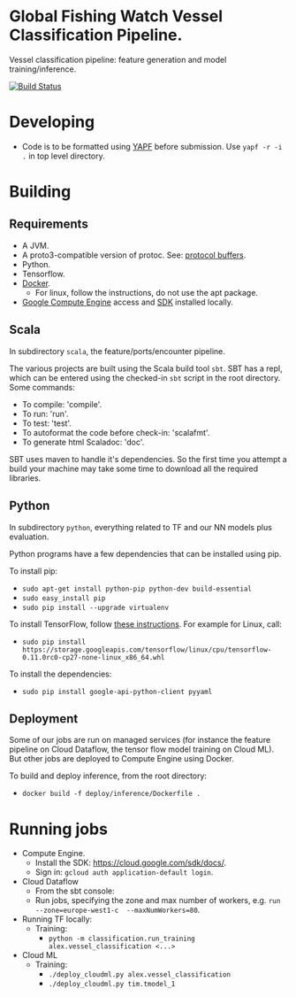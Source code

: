 # Global Fishing Watch Vessel Classification Pipeline.

Vessel classification pipeline: feature generation and model training/inference.

[![Build Status](https://travis-ci.org/GlobalFishingWatch/vessel-classification-pipeline.svg?branch=master)](https://travis-ci.org/GlobalFishingWatch/vessel-classification-pipeline)

# Developing

* Code is to be formatted using [YAPF](https://github.com/google/yapf) before submission. Use `yapf -r -i .` in top level
  directory.


# Building

## Requirements

* A JVM.
* A proto3-compatible version of protoc. See: [protocol buffers](https://developers.google.com/protocol-buffers/).
* Python.
* Tensorflow.
* [Docker](https://docs.docker.com).
  * For linux, follow the instructions, do not use the apt package.
* [Google Compute Engine](https://console.cloud.google.com) access and [SDK](https://cloud.google.com/sdk) installed locally.

## Scala

In subdirectory `scala`, the feature/ports/encounter pipeline.

The various projects are built using the Scala build tool `sbt`. SBT has a repl, which can be
entered using the checked-in `sbt` script in the root directory. Some commands:

* To compile: 'compile'.
* To run: 'run'.
* To test: 'test'.
* To autoformat the code before check-in: 'scalafmt'.
* To generate html Scaladoc: 'doc'.

SBT uses maven to handle it's dependencies. So the first time you attempt a build your machine
may take some time to download all the required libraries.

## Python

In subdirectory `python`, everything related to TF and our NN models plus evaluation.

Python programs have a few dependencies that can be installed using pip.

To install pip:

* `sudo apt-get install python-pip python-dev build-essential`
* `sudo easy_install pip`
* `sudo pip install --upgrade virtualenv`

To install TensorFlow, follow [these instructions](https://www.tensorflow.org/versions/r0.11/get_started/os_setup.html#using-pip). For example for Linux, call:

* `sudo pip install https://storage.googleapis.com/tensorflow/linux/cpu/tensorflow-0.11.0rc0-cp27-none-linux_x86_64.whl`

To install the dependencies:

* `sudo pip install google-api-python-client pyyaml`

## Deployment

Some of our jobs are run on managed services (for instance the feature pipeline on Cloud Dataflow, the
tensor flow model training on Cloud ML). But other jobs are deployed to Compute Engine using Docker.

To build and deploy inference, from the root directory:

* `docker build -f deploy/inference/Dockerfile .`


# Running jobs

* Compute Engine.
  * Install the SDK: https://cloud.google.com/sdk/docs/.
  * Sign in: `gcloud auth application-default login`.
* Cloud Dataflow
   * From the sbt console:
   * Run jobs, specifying the zone and max number of workers, e.g. `run --zone=europe-west1-c  --maxNumWorkers=80`.
* Running TF locally:
   * Training:
       - `python -m classification.run_training alex.vessel_classification <...>`
* Cloud ML
   * Training:
       - `./deploy_cloudml.py alex.vessel_classification`
       - `./deploy_cloudml.py tim.tmodel_1`
